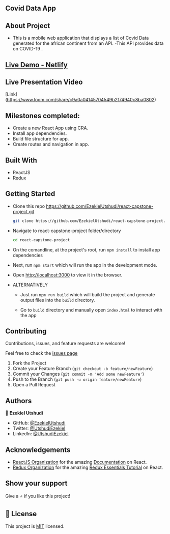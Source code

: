 ## Covid Data App

## About Project

- This is a mobile web application that displays a list of Covid Data generated for the african continent from an API.
-This API provides data on COVID-19 .

## [Live Demo - Netlify]()
<!-- ## [Live Demo ]() -->

## Live Presentation Video

[Link] (https://www.loom.com/share/c9a0a04145704549b2f74940c8ba0802)

## Milestones completed:
- Create a new React App using CRA.
- Install app dependencies.
- Build file structure for app.
- Create routes and navigation in app.

## Built With

* ReactJS
* Redux


## Getting Started

* Clone this repo <https://github.com/EzekielUtshudi/react-capstone-project.git>

    ```bash
    git clone https://github.com/EzekielUtshudi/react-capstone-project.git
    ```

* Navigate to react-capstone-project folder/directory

    ```bash
    cd react-capstone-project
    ```

* On the comandline, at the project's root, run ```npm install``` to install app dependencies

* Next, run ```npm start``` which will run the app in the development mode.

* Open [http://localhost:3000](http://localhost:3000) to view it in the browser.

* ALTERNATIVELY

  * Just run ```npm run build``` which will build the project and generate output files into the ```build``` directory.

  * Go to ```build``` directory and manually open ```index.html``` to interact with the app


## Contributing

Contributions, issues, and feature requests are welcome!

Feel free to check the [issues page](../../issues)

  1. Fork the Project
  2. Create your Feature Branch (`git checkout -b feature/newFeature`)
  3. Commit your Changes (`git commit -m 'Add some newFeature'`)
  4. Push to the Branch (`git push -u origin feature/newFeature`)
  5. Open a Pull Request

## Authors

👤 **Ezekiel Utshudi**

- GitHub: [@EzekielUtshudi](https://github.com/EzekielUtshudi)
- Twitter: [@UtshudiEzekiel](https://twitter.com/UtshudiEzekiel)
- LinkedIn: [@UtshudiEzekiel](https://www.linkedin.com/in/ezekiel-utshudi-195782162/)

## Acknowledgements

* [ReactJS Organization](https://reactjs.org/) for the amazing [Documentation](https://reactjs.org/docs/getting-started.html) on React.
* [Redux Organization](https://redux.js.org/) for the amazing [Redux Essentials Tutorial](https://redux.js.org/tutorials/essentials/part-1-overview-concepts) on React.

## Show your support

Give a ⭐️ if you like this project!

## 📝 License

This project is [MIT](./MIT.md) licensed.